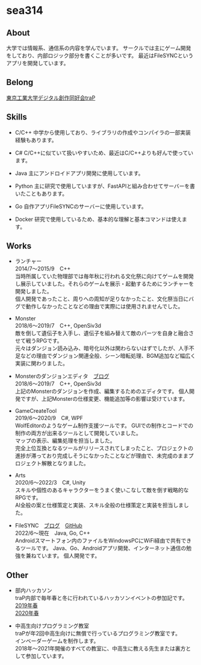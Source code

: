 # sea314

## About
大学では情報系、通信系の内容を学んでいます。
サークルでは主にゲーム開発をしており、内部ロジック部分を書くことが多いです。
最近はFileSYNCというアプリを開発しています。

## Belong
[東京工業大学デジタル創作同好会traP](https://trap.jp/)

## Skills
- C/C++
中学から使用しており、ライブラリの作成やコンパイラの一部実装経験もあります。

- C#
C/C++に似ていて扱いやすいため、最近はC/C++よりも好んで使っています。

- Java
主にアンドロイドアプリ開発に使用しています。

- Python
主に研究で使用していますが、FastAPIと組み合わせてサーバーを書いたこともあります。

- Go
自作アプリFileSYNCのサーバーに使用しています。

- Docker
研究で使用しているため、基本的な理解と基本コマンドは使えます。

## Works
- ランチャー\
2014/7～2015/9　C++\
当時所属していた物理部では毎年秋に行われる文化祭に向けてゲームを開発し展示していました。それらのゲームを展示・起動するためにランチャーを開発しました。\
個人開発であったこと、周りへの周知が足りなかったこと、文化祭当日にバグで動作しなかったことなどの理由で実際には使用されませんでした。

- Monster\
2018/6～2019/7　C++, OpenSiv3d\
敵を倒して遺伝子を入手し、遺伝子を組み替えて敵のパーツを自身と融合させて戦うRPGです。\
元々はダンジョン読み込み、暗号化以外は関わらないはずでしたが、人手不足などの理由でダンジョン関連全般、シーン暗転処理、BGM追加など幅広く実装に関わりました。

- Monsterのダンジョンエディタ　[ブログ](https://trap.jp/post/700/)\
2018/6～2019/7　C++, OpenSiv3d\
上記のMonsterのダンジョンを作成、編集するためのエディタです。
個人開発ですが、上記Monsterの仕様変更、機能追加等の影響は受けています。

- GameCreateTool\
2019/6～2020/9　C#, WPF\
WolfEditorのようなゲーム制作支援ツールです。
GUIでの制作とコードでの制作の両方が出来るツールとして開発していました。\
マップの表示、編集処理を担当しました。\
完全上位互換となるツールがリリースされてしまったこと、プロジェクトの進捗が滞っており完成しそうになかったことなどが理由で、未完成のままプロジェクト解散となりました。

- Arts\
2020/6～2022/3　C#, Unity\
スキルや個性のあるキャラクターをうまく使いこなして敵を倒す戦略的なRPGです。\
AI全般の案と仕様策定と実装、スキル全般の仕様策定と実装を担当しました。

- FileSYNC　[ブログ](https://trap.jp/post/1759/)　[GitHub](https://github.com/sea314/AndroidFileSYNC)\
2022/6～現在　Java, Go, C++\
Androidスマートフォン内のファイルをWindowsPCにWiFi経由で共有できるツールです。
Java、Go、Androidアプリ開発、インターネット通信の勉強を兼ねています。
個人開発です。

## Other
- 部内ハッカソン\
traP内部で毎年春と冬に行われているハッカソンイベントの参加記です。\
[2019年春](https://trap.jp/post/721/)\
[2020年春](https://trap.jp/post/1103/)

- 中高生向けプログラミング教室\
traPが年2回中高生向けに無償で行っているプログラミング教室です。\
インベーダーゲームを制作します。\
2018年～2021年開催のすべての教室に、中高生に教える先生または裏方として参加しています。
